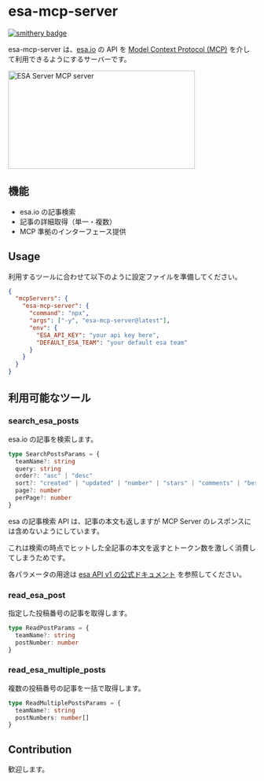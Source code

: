 # esa-mcp-server

[![smithery badge](https://smithery.ai/badge/@d-kimuson/esa-mcp-server)](https://smithery.ai/server/@d-kimuson/esa-mcp-server)

esa-mcp-server は、[esa.io](https://esa.io) の API を [Model Context Protocol (MCP)](https://github.com/microsoft/model-context-protocol) を介して利用できるようにするサーバーです。

<a href="https://glama.ai/mcp/servers/undwqgwbtd"><img width="380" height="200" src="https://glama.ai/mcp/servers/undwqgwbtd/badge" alt="ESA Server MCP server" /></a>

## 機能

- esa.io の記事検索
- 記事の詳細取得（単一・複数）
- MCP 準拠のインターフェース提供

## Usage

利用するツールに合わせて以下のように設定ファイルを準備してください。

```json
{
  "mcpServers": {
    "esa-mcp-server": {
      "command": "npx",
      "args": ["-y", "esa-mcp-server@latest"],
      "env": {
        "ESA_API_KEY": "your api key here",
        "DEFAULT_ESA_TEAM": "your default esa team"
      }
    }
  }
}
```

## 利用可能なツール

### search_esa_posts

esa.io の記事を検索します。

```typescript
type SearchPostsParams = {
  teamName?: string
  query: string
  order?: "asc" | "desc"
  sort?: "created" | "updated" | "number" | "stars" | "comments" | "best_match"
  page?: number
  perPage?: number
}
```

esa の記事検索 API は、記事の本文も返しますが MCP Server のレスポンスには含めないようにしています。

これは検索の時点でヒットした全記事の本文を返すとトークン数を激しく消費してしまうためです。

各パラメータの用途は [esa API v1 の公式ドキュメント](https://docs.esa.io/posts/102) を参照してください。

### read_esa_post

指定した投稿番号の記事を取得します。

```typescript
type ReadPostParams = {
  teamName?: string
  postNumber: number
}
```

### read_esa_multiple_posts

複数の投稿番号の記事を一括で取得します。

```typescript
type ReadMultiplePostsParams = {
  teamName?: string
  postNumbers: number[]
}
```

## Contribution

歓迎します。
